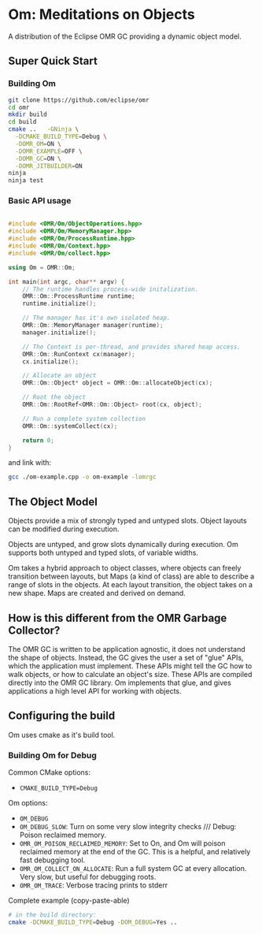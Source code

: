 # Om: Meditations on Objects

A distribution of the Eclipse OMR GC providing a dynamic object model.

## Super Quick Start

### Building Om

```sh
git clone https://github.com/eclipse/omr
cd omr
mkdir build
cd build
cmake ..   -GNinja \
  -DCMAKE_BUILD_TYPE=Debug \
  -DOMR_OM=ON \
  -DOMR_EXAMPLE=OFF \
  -DOMR_GC=ON \
  -DOMR_JITBUILDER=ON
ninja
ninja test
```

### Basic API usage

```c++

#include <OMR/Om/ObjectOperations.hpp>
#include <OMR/Om/MemoryManager.hpp>
#include <OMR/Om/ProcessRuntime.hpp>
#include <OMR/Om/Context.hpp>
#include <OMR/Om/collect.hpp>

using Om = OMR::Om;

int main(int argc, char** argv) {
	// The runtime handles process-wide initalization.
	OMR::Om::ProcessRuntime runtime;
	runtime.initialize();

	// The manager has it's own isolated heap.
	OMR::Om::MemoryManager manager(runtime);
	manager.initialize();

	// The Context is per-thread, and provides shared heap access.
	OMR::Om::RunContext cx(manager);
	cx.initialize();

	// Allocate an object
	OMR::Om::Object* object = OMR::Om::allocateObject(cx);

	// Root the object
	OMR::Om::RootRef<OMR::Om::Object> root(cx, object);

	// Run a complete system collection
	OMR::Om::systemCollect(cx);

	return 0;
}
```

and link with:

```sh
gcc ./om-example.cpp -o om-example -lomrgc
```

## The Object Model

Objects provide a mix of strongly typed and untyped slots. Object layouts can
be modified during execution.

Objects are untyped, and grow slots dynamically during execution. Om supports
both untyped and typed slots, of variable widths.

Om takes a hybrid approach to object classes, where objects can freely
transition between layouts, but Maps (a kind of class) are able to describe a
range of slots in the objects. At each layout transition, the object takes on
a new shape. Maps are created and derived on demand.

## How is this different from the OMR Garbage Collector?

The OMR GC is written to be application agnostic, it does not understand the
shape of objects. Instead, the GC gives the user a set of "glue" APIs, which
the application must implement. These APIs might tell the GC how to walk
objects, or how to calculate an object's size. These APIs are compiled
directly into the OMR GC library. Om implements that glue, and gives
applications a high level API for working with objects.

## Configuring the build

Om uses cmake as it's build tool.

### Building Om for Debug

Common CMake options:
* `CMAKE_BUILD_TYPE=Debug`

Om options:
* `OM_DEBUG`
* `OM_DEBUG_SLOW`: Turn on some very slow integrity checks
/// Debug: Poison reclaimed memory.
* `OMR_OM_POISON_RECLAIMED_MEMORY`: Set to On, and Om will poison reclaimed
  memory at the end of the GC. This is a helpful, and relatively fast debugging
  tool.
* `OMR_OM_COLLECT_ON_ALLOCATE`: Run a full system GC at every allocation. Very
  slow, but useful for debugging roots.
* `OMR_OM_TRACE`: Verbose tracing prints to stderr

Complete example (copy-paste-able)

```sh
# in the build directory:
cmake -DCMAKE_BUILD_TYPE=Debug -DOM_DEBUG=Yes ..
```
